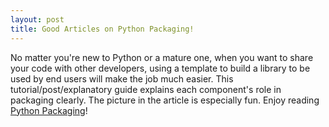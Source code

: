 ```yaml
---
layout: post
title: Good Articles on Python Packaging!
---
```


No matter you're new to Python or a mature one, when you want to share your code with other developers, using a template to build a library to be used by end users will make the job much easier. This tutorial/post/explanatory guide explains each component's role in packaging clearly. The picture in the article is especially fun. Enjoy reading [Python Packaging](https://manikos.github.io/a-tour-on-python-packaging)! 
